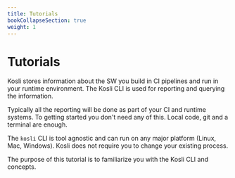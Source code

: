 ```yaml
---
title: Tutorials
bookCollapseSection: true
weight: 1
---
```


# Tutorials

Kosli stores information about the SW you build in CI pipelines
and run in your runtime environment. The Kosli CLI is used for reporting
and querying the information.

Typically all the reporting will be done as part of your CI and runtime systems.
To getting started you don't need any of this. 
Local code, git and a terminal are enough.

The `kosli` CLI is tool agnostic and can run on any major platform 
(Linux, Mac, Windows). Kosli does not require you to change your existing 
process.

The purpose of this tutorial is to familiarize you with the Kosli CLI and concepts.

<!--
When you are done with the guide you should be able to start adding Kosli to
your CI system and runtime environment.
-->
